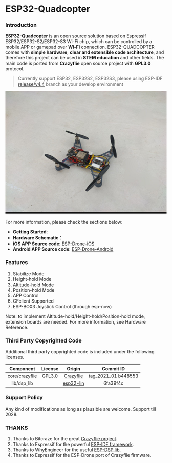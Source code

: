 # ESP32-Quadcopter


### Introduction

**ESP32-Quadcopter** is an open source solution based on Espressif ESP32/ESP32-S2/ESP32-S3 Wi-Fi chip, which can be controlled by a mobile APP or gamepad over **Wi-Fi** connection. ESP32-QUADCOPTER comes with **simple hardware**, **clear and extensible code architecture**, and therefore this project can be used in **STEM education** and other fields. The main code is ported from **Crazyflie** open source project with **GPL3.0** protocol.

> Currently support ESP32, ESP32S2, ESP32S3, please using ESP-IDF [release/v4.4](https://docs.espressif.com/projects/esp-idf/en/release-v4.4/esp32/get-started/index.html) branch as your develop environment

![ESP32-QUADCOPTER](./pics/Drone1.jpg)

For more information, please check the sections below:
* **Getting Started**: 
* **Hardware Schematic**：
* **iOS APP Source code**: [ESP-Drone-iOS](https://github.com/EspressifApps/ESP-Drone-iOS)
* **Android APP Source code**: [ESP-Drone-Android](https://github.com/EspressifApps/ESP-Drone-Android)

### Features

1. Stabilize Mode
2. Height-hold Mode
3. Altitude-hold Mode
4. Position-hold Mode
5. APP Control
6. CFclient Supported
7. ESP-BOX3 Joystick Control (through esp-now)

Note: to implement Altitude-hold/Height-hold/Position-hold mode, extension boards are needed. For more information, see Hardware Reference. 

### Third Party Copyrighted Code

Additional third party copyrighted code is included under the following licenses.

| Component | License | Origin |Commit ID |
| :---:  | :---: | :---: |:---: |
| core/crazyflie | GPL3.0  |[Crazyflie](https://github.com/bitcraze/crazyflie-firmware) |tag_2021_01 b448553|
| lib/dsp_lib |  | [esp32-lin](https://github.com/whyengineer/esp32-lin/tree/master/components/dsp_lib) |6fa39f4c|

### Support Policy

Any kind of modifications as long as plausible are welcome. Support till 2028.

### THANKS

1. Thanks to Bitcraze for the great [Crazyflie project](https://www.bitcraze.io/%20).
2. Thanks to Espressif for the powerful [ESP-IDF framework](https://docs.espressif.com/projects/esp-idf/en/latest/esp32s2/get-started/index.html).
3. Thanks to WhyEngineer for the useful [ESP-DSP lib](https://github.com/whyengineer/esp32-lin/tree/master/components/dsp_lib).
4. Thanks to Espressif for the ESP-Drone port of Crazyflie firmware.
